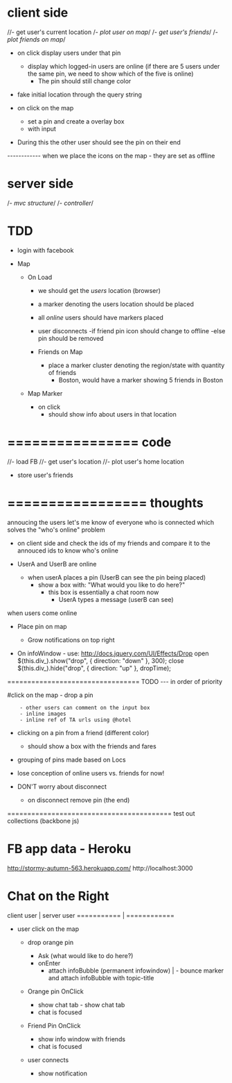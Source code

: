 
client side 
============
  //- get user's current location
  /*- plot user on map*/
  /*- get user's friends*/
  /*- plot friends on map*/

  - on click display users under that pin
    - display which logged-in users are online
      (if there are 5 users under the same pin,
       we need to show which of the five is online)
      * The pin should still change color

  - fake initial location through the query string

  - on click on the map 
    - set a pin and create a overlay box
    - with input 
  - During this the other user should see the pin
    on their end


------------ when we place the icons on the map - they are set as offline



server side
============
  /*- mvc structure*/
    /*- controller*/

  

TDD
===============
- login with facebook

- Map
  - On Load 
    - we should get the _users_ location (browser)
    - a marker denoting the users location should be placed  
    - all _online_ users should have markers placed 
    - user disconnects 
      -if friend
        pin icon should change to offline
      -else
        pin should be removed 



    - Friends on Map
      - place a marker cluster denoting the region/state with quantity of friends
        - Boston, would have a marker showing 5 friends in Boston

  - Map Marker
    - on click 
      - should show info about users in that location





================
code
================
//- load FB
//- get user's location
//- plot user's home location
- store user's friends

=================
thoughts
================
annoucing the users let's me know of everyone who is connected
which solves the "who's online" problem 
- on client side and check the ids of my friends
  and compare it to the annouced ids to know who's 
  online


- UserA and UserB are online
  - when userA places a pin (UserB can see the pin being placed)
    - show a box with: "What would you like to do here?"
      - this box is essentially a chat room now
        - UserA types a message (userB can see) 
      
when users come online
  - Place pin on map
    - Grow notifications on top right 

- On infoWindow - use:
  http://docs.jquery.com/UI/Effects/Drop
  open
    $(this.div_).show("drop", { direction: "down" }, 300);
  close
		$(this.div_).hide("drop", { direction: "up" }, dropTime);




=================================
TODO --- in order of priority


  #click on the map
    - drop a pin

        - other users can comment on the input box
        - inline images
        - inline ref of TA urls using @hotel

  - clicking on a pin from a friend (different color)
    - should show a box with the friends and fares

  - grouping of pins made based on Locs
    


  
  - lose conception of online users vs. friends for now!
  - DON'T worry about disconnect
    - on disconnect remove pin (the end)



=========================================
test out collections (backbone js)


FB app data - Heroku
=======================
http://stormy-autumn-563.herokuapp.com/
http://localhost:3000





Chat on the Right
=================

client user                                                         |       server user
===========                                                         |       ============
- user click on the map
  - drop orange pin
    - Ask (what would like to do here?)
    - onEnter
      - attach infoBubble (permanent infowindow)                    |   - bounce marker and attach infoBubble
        with topic-title

  - Orange pin OnClick
    - show chat tab                                                     - show chat tab
    - chat is focused

  - Friend Pin OnClick
    - show info window with friends
    - chat is focused

  - user connects
    - show notification
